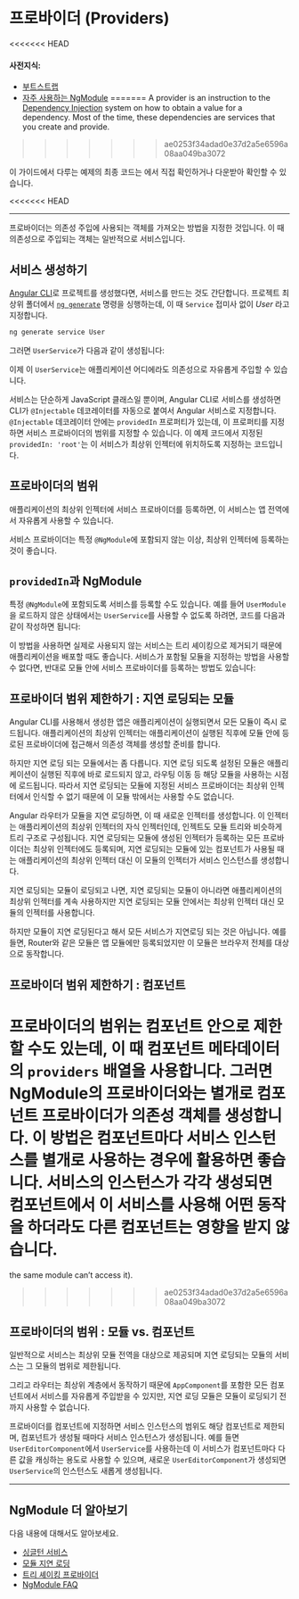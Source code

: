 <!--
# Providers
-->
# 프로바이더 (Providers)

<<<<<<< HEAD
<!--
#### Prerequisites:
-->
#### 사전지식:
<!--
* A basic understanding of [Bootstrapping](guide/bootstrapping).
* Familiarity with [Frequently Used Modules](guide/frequent-ngmodules).
-->
* [부트스트랩](guide/bootstrapping)
* [자주 사용하는 NgModule](guide/frequent-ngmodules)
=======
A provider is an instruction to the [Dependency Injection](/guide/dependency-injection) system on how to obtain a value for a dependency. Most of the time, these dependencies are services that you create and provide.
>>>>>>> ae0253f34adad0e37d2a5e6596a08aa049ba3072

<!--
For the final sample app using the provider that this page describes,
see the <live-example></live-example>.
-->
이 가이드에서 다루는 예제의 최종 코드는 <live-example></live-example>에서 직접 확인하거나 다운받아 확인할 수 있습니다.

<<<<<<< HEAD
<hr>

<!--
A provider is an instruction to the DI system on how to obtain a value for a dependency. Most of the time, these dependencies are services that you create and provide.
-->
프로바이더는 의존성 주입에 사용되는 객체를 가져오는 방법을 지정한 것입니다. 이 때 의존성으로 주입되는 객체는 일반적으로 서비스입니다.

<!--
=======
>>>>>>> ae0253f34adad0e37d2a5e6596a08aa049ba3072
## Providing a service
-->
## 서비스 생성하기

<!--
If you already have an app that was created with the [Angular CLI](cli), you can create a service using the [`ng generate`](cli/generate) CLI command in the root project directory. Replace _User_ with the name of your service.
-->
[Angular CLI](cli)로 프로젝트를 생성했다면, 서비스를 만드는 것도 간단합니다. 프로젝트 최상위 폴더에서 [`ng generate`](cli/generate) 명령을 싱행하는데, 이 때 `Service` 접미사 없이 _User_ 라고 지정합니다.

```sh
ng generate service User
```

<!--
This command creates the following `UserService` skeleton:
-->
그러면 `UserService`가 다음과 같이 생성됩니다:

<code-example path="providers/src/app/user.service.0.ts"  header="src/app/user.service.ts"></code-example>

<!--
You can now inject `UserService` anywhere in your application.

The service itself is a class that the CLI generated and that's decorated with `@Injectable()`. By default, this decorator has a `providedIn` property, which creates a provider for the service. In this case, `providedIn: 'root'` specifies that Angular should provide the service in the root injector.
-->
이제 이 `UserService`는 애플리케이션 어디에라도 의존성으로 자유롭게 주입할 수 있습니다.

서비스는 단순하게 JavaScript 클래스일 뿐이며, Angular CLI로 서비스를 생성하면 CLI가 `@Injectable` 데코레이터를 자동으로 붙여서 Angular 서비스로 지정합니다. `@Injectable` 데코레이터 안에는 `providedIn` 프로퍼티가 있는데, 이 프로퍼티를 지정하면 서비스 프로바이더의 범위를 지정할 수 있습니다. 이 예제 코드에서 지정된 `providedIn: 'root'`는 이 서비스가 최상위 인젝터에 위치하도록 지정하는 코드입니다.


<!--
## Provider scope
-->
## 프로바이더의 범위

<!--
When you add a service provider to the root application injector, it’s available throughout the app. Additionally, these providers are also available to all the classes in the app as long they have the lookup token.

You should always provide your service in the root injector unless there is a case where you want the service to be available only if the consumer imports a particular `@NgModule`.
-->
애플리케이션의 최상위 인젝터에 서비스 프로바이더를 등록하면, 이 서비스는 앱 전역에서 자유롭게 사용할 수 있습니다.

서비스 프로바이더는 특정 `@NgModule`에 포함되지 않는 이상, 최상위 인젝터에 등록하는 것이 좋습니다.

<!--
## `providedIn` and NgModules
-->
## `providedIn`과 NgModule

<!--
It's also possible to specify that a service should be provided in a particular `@NgModule`. For example, if you don't want `UserService` to be available to applications unless they import a `UserModule` you've created, you can specify that the service should be provided in the module:
-->
특정 `@NgModule`에 포함되도록 서비스를 등록할 수도 있습니다. 예를 들어 `UserModule`을 로드하지 않은 상태에서는 `UserService`를 사용할 수 없도록 하려면, 코드를 다음과 같이 작성하면 됩니다:

<code-example path="providers/src/app/user.service.1.ts"  header="src/app/user.service.ts"></code-example>

<!--
The example above shows the preferred way to provide a service in a module. This method is preferred because it enables tree-shaking of the service if nothing injects it. If it's not possible to specify in the service which module should provide it, you can also declare a provider for the service within the module:
-->
이 방법을 사용하면 실제로 사용되지 않는 서비스는 트리 셰이킹으로 제거되기 때문에 애플리케이션을 배포할 때도 좋습니다. 서비스가 포함될 모듈을 지정하는 방법을 사용할 수 없다면, 반대로 모듈 안에 서비스 프로바이더를 등록하는 방법도 있습니다:

<code-example path="providers/src/app/user.module.ts"  header="src/app/user.module.ts"></code-example>

<!--
## Limiting provider scope by lazy loading modules
-->
## 프로바이더 범위 제한하기 : 지연 로딩되는 모듈

<!--
In the basic CLI-generated app, modules are eagerly loaded which means that they are all loaded when the app launches. Angular uses an injector system to make things available between modules. In an eagerly loaded app, the root application injector makes all of the providers in all of the modules available throughout the app.
-->
Angular CLI를 사용해서 생성한 앱은 애플리케이션이 실행되면서 모든 모듈이 즉시 로드됩니다. 애플리케이션의 최상위 인젝터는 애플리케이션이 실행된 직후에 모듈 안에 등로된 프로바이더에 접근해서 의존성 객체를 생성할 준비를 합니다.

<!--
This behavior necessarily changes when you use lazy loading. Lazy loading is when you load modules only when you need them; for example, when routing. They aren’t loaded right away like with eagerly loaded modules. This means that any services listed in their provider arrays aren’t available because the root injector doesn’t know about these modules.
-->
하지만 지연 로딩 되는 모듈에서는 좀 다릅니다. 지연 로딩 되도록 설정된 모듈은 애플리케이션이 실행된 직후에 바로 로드되지 않고, 라우팅 이동 등 해당 모듈을 사용하는 시점에 로드됩니다. 따라서 지연 로딩되는 모듈에 지정된 서비스 프로바이더는 최상위 인젝터에서 인식할 수 없기 때문에 이 모듈 밖에서는 사용할 수도 없습니다.

<!-- KW--Make diagram here -->
<!-- KW--per Misko: not clear if the lazy modules are siblings or grand-children. They are both depending on router structure. -->
<!--
When the Angular router lazy-loads a module, it creates a new injector. This injector is a child of the root application injector. Imagine a tree of injectors; there is a single root injector and then a child injector for each lazy loaded module. The router adds all of the providers from the root injector to the child injector. When the router creates a component within the lazy-loaded context, Angular prefers service instances created from these providers to the service instances of the application root injector.
-->
Angular 라우터가 모듈을 지연 로딩하면, 이 때 새로운 인젝터를 생성합니다. 이 인젝터는 애플리케이션의 최상위 인젝터의 자식 인젝터인데, 인젝트도 모듈 트리와 비슷하게 트리 구조로 구성됩니다. 지연 로딩되는 모듈에 생성된 인젝터가 등록하는 모든 프로바이더는 최상위 인젝터에도 등록되며, 지연 로딩되는 모듈에 있는 컴포넌트가 사용될 때는 애플리케이션의 최상위 인젝터 대신 이 모듈의 인젝터가 서비스 인스턴스를 생성합니다.

<!--
Any component created within a lazy loaded module’s context, such as by router navigation, gets the local instance of the service, not the instance in the root application injector. Components in external modules continue to receive the instance created for the application root.
-->
지연 로딩되는 모듈이 로딩되고 나면, 지연 로딩되는 모듈이 아니라면 애플리케이션의 최상위 인젝터를 계속 사용하지만 지연 로딩되는 모듈 안에서는 최상위 인젝터 대신 모듈의 인젝터를 사용합니다.

<!--
Though you can provide services by lazy loading modules, not all services can be lazy loaded. For instance, some modules only work in the root module, such as the Router. The Router works with the global location object in the browser.
-->
하지만 모듈이 지연 로딩된다고 해서 모든 서비스가 지연로딩 되는 것은 아닙니다. 예를 들면, Router와 같은 모듈은 앱 모듈에만 등록되었지만 이 모듈은 브라우저 전체를 대상으로 동작합니다.

<!--
## Limiting provider scope with components
-->
## 프로바이더 범위 제한하기 : 컴포넌트

<!--
Another way to limit provider scope is by adding the service you want to limit to the component’s
`providers` array. Component providers and NgModule providers are independent of each other. This
method is helpful when you want to eagerly load a module that needs a service all to itself.
Providing a service in the component limits the service only to that component (other components in
<<<<<<< HEAD
the same module can’t access it.)
-->
프로바이더의 범위는 컴포넌트 안으로 제한할 수도 있는데, 이 때 컴포넌트 메타데이터의 `providers` 배열을 사용합니다. 그러면 NgModule의 프로바이더와는 별개로 컴포넌트 프로바이더가 의존성 객체를 생성합니다. 이 방법은 컴포넌트마다 서비스 인스턴스를 별개로 사용하는 경우에 활용하면 좋습니다. 서비스의 인스턴스가 각각 생성되면 컴포넌트에서 이 서비스를 사용해 어떤 동작을 하더라도 다른 컴포넌트는 영향을 받지 않습니다.
=======
the same module can’t access it).
>>>>>>> ae0253f34adad0e37d2a5e6596a08aa049ba3072

<code-example path="providers/src/app/app.component.ts" region="component-providers" header="src/app/app.component.ts"></code-example>

<!--
## Providing services in modules vs. components
-->
## 프로바이더의 범위 : 모듈 vs. 컴포넌트

<!--
Generally, provide services the whole app needs in the root module and scope services by providing them in lazy loaded modules.
-->
일반적으로 서비스는 최상위 모듈 전역을 대상으로 제공되며 지연 로딩되는 모듈의 서비스는 그 모듈의 범위로 제한됩니다.

<!--
The router works at the root level so if you put providers in a component, even `AppComponent`, lazy loaded modules, which rely on the router, can’t see them.
-->
그리고 라우터는 최상위 계층에서 동작하기 때문에 `AppComponent`를 포함한 모든 컴포넌트에서 서비스를 자유롭게 주입받을 수 있지만, 지연 로딩 모듈은 모듈이 로딩되기 전까지 사용할 수 없습니다.

<!-- KW--Make a diagram here -->
<!--
Register a provider with a component when you must limit a service instance to a component and its component tree, that is, its child components. For example, a user editing component, `UserEditorComponent`, that needs a private copy of a caching `UserService` should register the `UserService` with the `UserEditorComponent`. Then each new instance of the `UserEditorComponent` gets its own cached service instance.
-->
프로바이더를 컴포넌트에 지정하면 서비스 인스턴스의 범위도 해당 컴포넌트로 제한되며, 컴포넌트가 생성될 때마다 서비스 인스턴스가 생성됩니다. 예를 들면 `UserEditorComponent`에서 `UserService`를 사용하는데 이 서비스가 컴포넌트마다 다른 값을 캐싱하는 용도로 사용할 수 있으며, 새로운 `UserEditorComponent`가 생성되면 `UserService`의 인스턴스도 새롭게 생성됩니다.

<hr>

<!--
## More on NgModules
-->
## NgModule 더 알아보기

<!--
You may also be interested in:
* [Singleton Services](guide/singleton-services), which elaborates on the concepts covered on this page.
* [Lazy Loading Modules](guide/lazy-loading-ngmodules).
* [Tree-shakable Providers](guide/dependency-injection-providers#tree-shakable-providers).
* [NgModule FAQ](guide/ngmodule-faq).
-->
다음 내용에 대해서도 알아보세요.
* [싱글턴 서비스](guide/singleton-services)
* [모듈 지연 로딩](guide/lazy-loading-ngmodules)
* [트리 셰이킹 프로바이더](guide/dependency-injection-providers#트리-셰이킹-대상이-되는-프로바이더)
* [NgModule FAQ](guide/ngmodule-faq)
